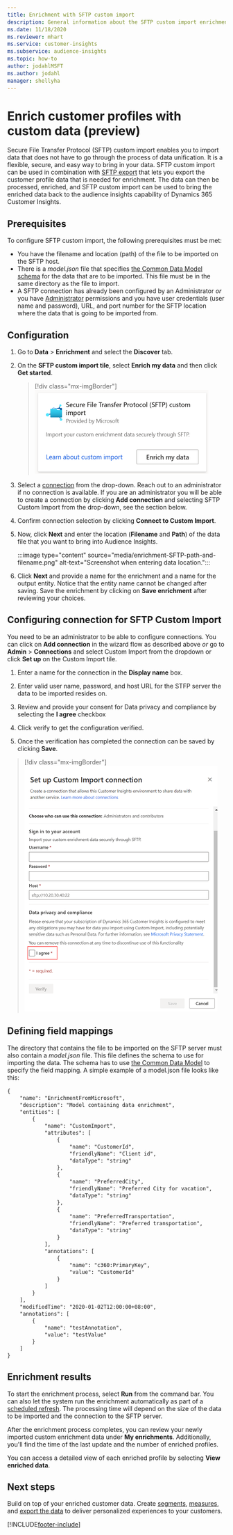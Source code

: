 ```yaml
---
title: Enrichment with SFTP custom import
description: General information about the SFTP custom import enrichment.
ms.date: 11/18/2020
ms.reviewer: mhart
ms.service: customer-insights
ms.subservice: audience-insights
ms.topic: how-to
author: jodahlMSFT
ms.author: jodahl
manager: shellyha
---
```


# Enrich customer profiles with custom data (preview)

Secure File Transfer Protocol (SFTP) custom import enables you to import data that does not have to go through the process of data unification. It is a flexible, secure, and easy way to bring in your data. SFTP custom import can be used in combination with [SFTP export](export-sftp.md) that lets you export the customer profile data that is needed for enrichment. The data can then be processed, enriched, and SFTP custom import can be used to bring the enriched data back to the audience insights capability of Dynamics 365 Customer Insights.

## Prerequisites

To configure SFTP custom import, the following prerequisites must be met:

- You have the filename and location (path) of the file to be imported on the SFTP host.
- There is a *model.json* file that specifies [the Common Data Model schema](/common-data-model/) for the data that are to be imported. This file must be in the same directory as the file to import.
- A SFTP connection has already been configured by an Administrator *or* you have [Administrator](permissions.md#administrator) permissions and you have user credentials (user name and password), URL, and port number for the SFTP location where the data that is going to be imported from.


## Configuration

1. Go to **Data** > **Enrichment** and select the **Discover** tab.

1. On the **SFTP custom import tile**, select **Enrich my data** and then click **Get started**.

   > [!div class="mx-imgBorder"]
   > ![SFTP Custom Import tile](media/SFTP_Custom_Import_tile.png "SFTP Custom Import tile")

1. Select a [connection](connections.md) from the drop-down. Reach out to an administrator if no connection is available. If you are an administrator you will be able to create a connection by clicking **Add connection** and selecting SFTP Custom Import from the drop-down, see the section below. 

1. Confirm connection selection by clicking **Connect to Custom Import**.

1.	Now, click **Next** and enter the location (**Filename** and **Path**)  of the data file that you want to bring into Audience Insights.

    :::image type="content" source="media/enrichment-SFTP-path-and-filename.png" alt-text="Screenshot when entering data location.":::

1. Click **Next** and provide a name for the enrichment and a name for the output entity. Notice that the entity name cannot be changed after saving. Save the enrichment by clicking on **Save enrichment** after reviewing your choices.

## Configuring connection for SFTP Custom Import 

You need to be an administrator to be able to configure connections. You can click on **Add connection** in the wizard flow as described above *or* go to **Admin** > **Connections** and select Custom Import from the dropdown or click **Set up** on the Custom Import tile.

1. Enter a name for the connection in the **Display name** box.

1. Enter valid user name, password, and host URL for the STFP server the data to be imported resides on.

1. Review and provide your consent for Data privacy and compliance by selecting the **I agree** checkbox

1. Click verify to get the configuration verified.

1. Once the verification has completed the connection can be saved by clicking **Save**.

> [!div class="mx-imgBorder"]
   > ![Experian connection configuration page](media/enrichment-SFTP-connection.png "Experian connection configuration page")


## Defining field mappings 

The directory that contains the file to be imported on the SFTP server must also contain a *model.json* file. This file defines the schema to use for importing the data. The schema has to use [the Common Data Model](/common-data-model/) to specify the field mapping. A simple example of a model.json file looks like this:

```
{
	"name": "EnrichmentFromMicrosoft",
	"description": "Model containing data enrichment",
	"entities": [
		{
			"name": "CustomImport",
			"attributes": [
				{
					"name": "CustomerId",
					"friendlyName": "Client id",
					"dataType": "string"
				},
				{
					"name": "PreferredCity",
					"friendlyName": "Preferred City for vacation",
					"dataType": "string"
				},
				{
					"name": "PreferredTransportation",
					"friendlyName": "Preferred transportation",
					"dataType": "string"
				}
			],
			"annotations": [
				{
					"name": "c360:PrimaryKey",
					"value": "CustomerId"
				}
			]
		}
	],
	"modifiedTime": "2020-01-02T12:00:00+08:00",
	"annotations": [
		{
			"name": "testAnnotation",
			"value": "testValue"
		}
	]
}
```

## Enrichment results

To start the enrichment process, select **Run** from the command bar. You can also let the system run the enrichment automatically as part of a [scheduled refresh](system.md#schedule-tab). The processing time will depend on the size of the data to be imported and the connection to the SFTP server.

After the enrichment process completes, you can review your newly imported custom enrichment data under **My enrichments**. Additionally, you'll find the time of the last update and the number of enriched profiles.

You can access a detailed view of each enriched profile by selecting **View enriched data**.

## Next steps

Build on top of your enriched customer data. Create [segments](segments.md), [measures](measures.md), and [export the data](export-destinations.md) to deliver personalized experiences to your customers.




[!INCLUDE[footer-include](../includes/footer-banner.md)]
